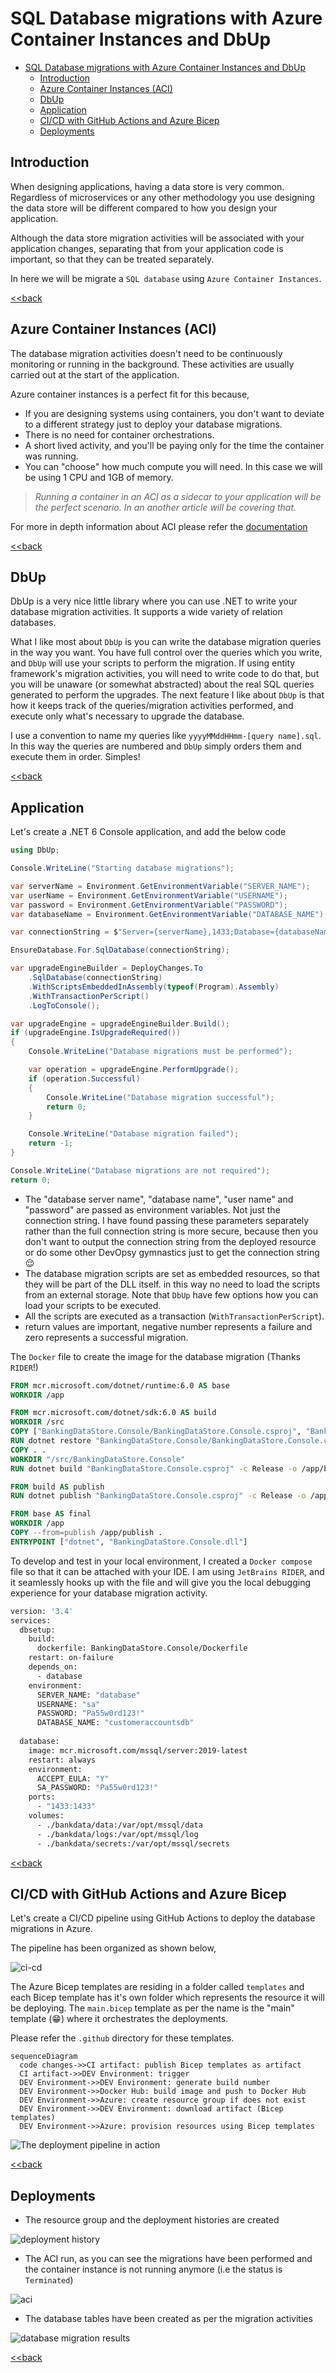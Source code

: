 # SQL Database migrations with Azure Container Instances and DbUp

- [SQL Database migrations with Azure Container Instances and DbUp](#sql-database-migrations-with-azure-container-instances-and-dbup)
  - [Introduction](#introduction)
  - [Azure Container Instances (ACI)](#azure-container-instances-aci)
  - [DbUp](#dbup)
  - [Application](#application)
  - [CI/CD with GitHub Actions and Azure Bicep](#cicd-with-github-actions-and-azure-bicep)
  - [Deployments](#deployments)


## Introduction

When designing applications, having a data store is very common. Regardless of microservices or any other methodology you use designing the data store will be different compared to how you design your application.

Although the data store migration activities will be associated with your application changes, separating that from your application code is important, so that they can be treated separately. 

In here we will be migrate a `SQL database` using `Azure Container Instances`.

[<<back](#table-of-contents)


## Azure Container Instances (ACI)

The database migration activities doesn't need to be continuously monitoring or running in the background. These activities are usually carried out at the start of the application.

Azure container instances is a perfect fit for this because,
* If you are designing systems using containers, you don't want to deviate to a different strategy just to deploy your database migrations.
* There is no need for container orchestrations.
* A short lived activity, and you'll be paying only for the time the container was running.
* You can "choose" how much compute you will need. In this case we will be using 1 CPU and 1GB of memory.

>*Running a container in an ACI as a sidecar to your application will be the perfect scenario. In an another article will be covering that.* 

For more in depth information about ACI please refer the [documentation](https://docs.microsoft.com/en-us/azure/container-instances/container-instances-overview)

[<<back](#table-of-contents)

## DbUp

DbUp is a very nice little library where you can use .NET to write your database migration activities. It supports a wide variety of relation databases.

What I like most about `DbUp` is you can write the database migration queries in the way you want. You have full control over the queries which you write, and `DbUp` will use your scripts to perform the migration. If using entity framework's migration activities, you will need to write code to do that, but you will be unaware (or somewhat abstracted) about the real SQL queries generated to perform the upgrades.
The next feature I like about `DbUp` is that how it keeps track of the queries/migration activities performed, and execute only what's necessary to upgrade the database.

I use a convention to name my queries like `yyyyMMddHHmm-[query name].sql`. In this way the queries are numbered and `DbUp` simply orders them and execute them in order. Simples!

[<<back](#table-of-contents)

## Application

Let's create a .NET 6 Console application, and add the below code

```csharp
using DbUp;

Console.WriteLine("Starting database migrations");

var serverName = Environment.GetEnvironmentVariable("SERVER_NAME");
var userName = Environment.GetEnvironmentVariable("USERNAME");
var password = Environment.GetEnvironmentVariable("PASSWORD");
var databaseName = Environment.GetEnvironmentVariable("DATABASE_NAME");

var connectionString = $"Server={serverName},1433;Database={databaseName};User Id={userName};Password={password};";

EnsureDatabase.For.SqlDatabase(connectionString);

var upgradeEngineBuilder = DeployChanges.To
    .SqlDatabase(connectionString)
    .WithScriptsEmbeddedInAssembly(typeof(Program).Assembly)
    .WithTransactionPerScript()
    .LogToConsole();

var upgradeEngine = upgradeEngineBuilder.Build();
if (upgradeEngine.IsUpgradeRequired())
{
    Console.WriteLine("Database migrations must be performed");

    var operation = upgradeEngine.PerformUpgrade();
    if (operation.Successful)
    {
        Console.WriteLine("Database migration successful");
        return 0;
    }

    Console.WriteLine("Database migration failed");
    return -1;
}

Console.WriteLine("Database migrations are not required");
return 0;
```

* The "database server name", "database name", "user name" and "password" are passed as environment variables. Not just the connection string. I have found passing these parameters separately rather than the full connection string is more secure, because then you don't want to output the connection string from the deployed resource or do some other DevOpsy gymnastics just to get the connection string :relieved:
* The database migration scripts are set as embedded resources, so that they will be part of the DLL itself. in this way no need to load the scripts from an external storage. Note that `DbUp` have few options how you can load your scripts to be executed.
* All the scripts are executed as a transaction (`WithTransactionPerScript`).
* return values are important, negative number represents a failure and zero represents a successful migration.

The `Docker` file to create the image for the database migration (Thanks `RIDER`!)

```dockerfile
FROM mcr.microsoft.com/dotnet/runtime:6.0 AS base
WORKDIR /app

FROM mcr.microsoft.com/dotnet/sdk:6.0 AS build
WORKDIR /src
COPY ["BankingDataStore.Console/BankingDataStore.Console.csproj", "BankingDataStore.Console/"]
RUN dotnet restore "BankingDataStore.Console/BankingDataStore.Console.csproj"
COPY . .
WORKDIR "/src/BankingDataStore.Console"
RUN dotnet build "BankingDataStore.Console.csproj" -c Release -o /app/build

FROM build AS publish
RUN dotnet publish "BankingDataStore.Console.csproj" -c Release -o /app/publish

FROM base AS final
WORKDIR /app
COPY --from=publish /app/publish .
ENTRYPOINT ["dotnet", "BankingDataStore.Console.dll"]

```

To develop and test in your local environment, I created a `Docker compose` file so that it can be attached with your IDE. I am using `JetBrains RIDER`, and it seamlessly hooks up with the file and will give you the local debugging experience for your database migration activity.

```dockerfile
version: '3.4'
services:
  dbsetup:
    build:
      dockerfile: BankingDataStore.Console/Dockerfile
    restart: on-failure      
    depends_on:
      - database
    environment:
      SERVER_NAME: "database"
      USERNAME: "sa"
      PASSWORD: "Pa55w0rd123!"
      DATABASE_NAME: "customeraccountsdb"
    
  database:
    image: mcr.microsoft.com/mssql/server:2019-latest
    restart: always
    environment:
      ACCEPT_EULA: "Y"
      SA_PASSWORD: "Pa55w0rd123!"
    ports:
      - "1433:1433"
    volumes:
      - ./bankdata/data:/var/opt/mssql/data
      - ./bankdata/logs:/var/opt/mssql/log
      - ./bankdata/secrets:/var/opt/mssql/secrets

```

[<<back](#table-of-contents)

## CI/CD with GitHub Actions and Azure Bicep

Let's create a CI/CD pipeline using GitHub Actions to deploy the database migrations in Azure.

The pipeline has been organized as shown below,

![ci-cd](images/cicd.png)

The Azure Bicep templates are residing in a folder called `templates` and each Bicep template has it's own folder which represents the resource it will be deploying.
The `main.bicep` template as per the name is the "main" template (:grin:) where it orchestrates the deployments.

Please refer the `.github` directory for these templates.

```mermaid
sequenceDiagram
  code changes->>CI artifact: publish Bicep templates as artifact
  CI artifact->>DEV Environment: trigger
  DEV Environment->>DEV Environment: generate build number
  DEV Environment->>Docker Hub: build image and push to Docker Hub
  DEV Environment->>Azure: create resource group if does not exist
  DEV Environment->>DEV Environment: download artifact (Bicep templates)
  DEV Environment->>Azure: provision resources using Bicep templates    
```
![The deployment pipeline in action](images/cicdrun.png)


[<<back](#table-of-contents)

## Deployments

* The resource group and the deployment histories are created

![deployment history](images/deployment_history.png)

* The ACI run, as you can see the migrations have been performed and the container instance is not running anymore (i.e the status is `Terminated`)

![aci](images/aci.png)

* The database tables have been created as per the migration activities

![database migration results](images/table_creation.png)

[<<back](#table-of-contents)

